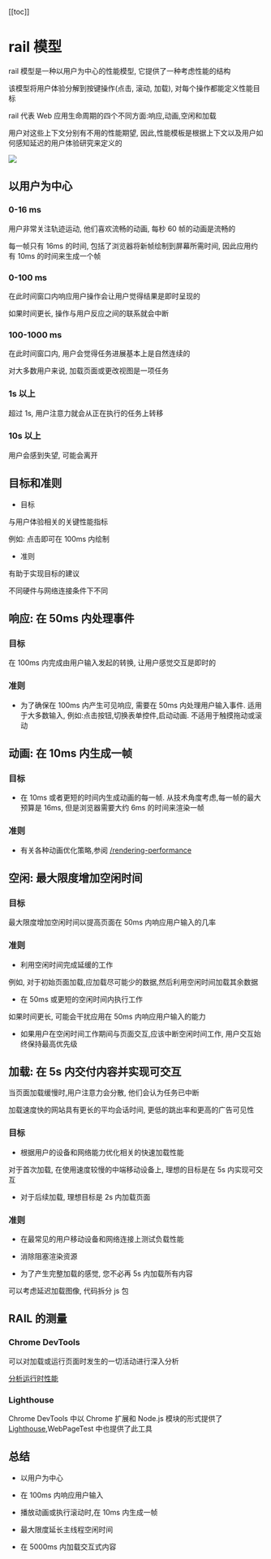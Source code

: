 [[toc]]

# rail 模型

rail 模型是一种以用户为中心的性能模型, 它提供了一种考虑性能的结构

该模型将用户体验分解到按键操作(点击, 滚动, 加载), 对每个操作都能定义性能目标

rail 代表 Web 应用生命周期的四个不同方面:响应,动画,空闲和加载

用户对这些上下文分别有不用的性能期望, 因此,性能模板是根据上下文以及用户如何感知延迟的用户体验研究来定义的

<img src="https://web-dev.imgix.net/image/admin/uc1IWVOW2wEhIY6z4KjJ.png?auto=format&w=845"/>

## 以用户为中心

### 0-16 ms

用户非常关注轨迹运动, 他们喜欢流畅的动画, 每秒 60 帧的动画是流畅的

每一帧只有 16ms 的时间, 包括了浏览器将新帧绘制到屏幕所需时间, 因此应用约有 10ms 的时间来生成一个帧

### 0-100 ms

在此时间窗口内响应用户操作会让用户觉得结果是即时呈现的

如果时间更长, 操作与用户反应之间的联系就会中断

### 100-1000 ms

在此时间窗口内, 用户会觉得任务进展基本上是自然连续的

对大多数用户来说, 加载页面或更改视图是一项任务

### 1s 以上

超过 1s, 用户注意力就会从正在执行的任务上转移

### 10s 以上

用户会感到失望, 可能会离开

## 目标和准则

- 目标

与用户体验相关的关键性能指标

例如: 点击即可在 100ms 内绘制

- 准则

有助于实现目标的建议

不同硬件与网络连接条件下不同

## 响应: 在 50ms 内处理事件

### 目标

在 100ms 内完成由用户输入发起的转换, 让用户感觉交互是即时的

### 准则

- 为了确保在 100ms 内产生可见响应, 需要在 50ms 内处理用户输入事件. 适用于大多数输入, 例如:点击按钮,切换表单控件,启动动画. 不适用于触摸拖动或滚动

## 动画: 在 10ms 内生成一帧

### 目标

- 在 10ms 或者更短的时间内生成动画的每一帧. 从技术角度考虑,每一帧的最大预算是 16ms, 但是浏览器需要大约 6ms 的时间来渲染一帧

### 准则

- 有关各种动画优化策略,参阅 [/rendering-performance](https://web.dev/rendering-performance/)

## 空闲: 最大限度增加空闲时间

### 目标

最大限度增加空闲时间以提高页面在 50ms 内响应用户输入的几率

### 准则

- 利用空闲时间完成延缓的工作

例如, 对于初始页面加载,应加载尽可能少的数据,然后利用空闲时间加载其余数据

- 在 50ms 或更短的空闲时间内执行工作

如果时间更长, 可能会干扰应用在 50ms 内响应用户输入的能力

- 如果用户在空闲时间工作期间与页面交互,应该中断空闲时间工作, 用户交互始终保持最高优先级

## 加载: 在 5s 内交付内容并实现可交互

当页面加载缓慢时,用户注意力会分散, 他们会认为任务已中断

加载速度快的网站具有更长的平均会话时间, 更低的跳出率和更高的广告可见性

### 目标

- 根据用户的设备和网络能力优化相关的快速加载性能

对于首次加载, 在使用速度较慢的中端移动设备上, 理想的目标是在 5s 内实现可交互

- 对于后续加载, 理想目标是 2s 内加载页面

### 准则

- 在最常见的用户移动设备和网络连接上测试负载性能

- 消除阻塞渲染资源

- 为了产生完整加载的感觉, 您不必再 5s 内加载所有内容

可以考虑延迟加载图像, 代码拆分 js 包

## RAIL 的测量

### Chrome DevTools

可以对加载或运行页面时发生的一切活动进行深入分析

[分析运行时性能](https://developer.chrome.com/docs/devtools/performance/)

### Lighthouse

Chrome DevTools 中以 Chrome 扩展和 Node.js 模块的形式提供了 [Lighthouse](https://github.com/GoogleChrome/lighthouse),WebPageTest 中也提供了此工具

## 总结

- 以用户为中心

- 在 100ms 内响应用户输入

- 播放动画或执行滚动时,在 10ms 内生成一帧

- 最大限度延长主线程空闲时间

- 在 5000ms 内加载交互式内容
